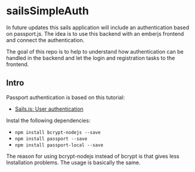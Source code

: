 # sailsSimpleAuth

In future updates this sails application will include an authentication based on
passport.js. The idea is to use this backend with an emberjs frontend and connect
the authentication.

The goal of this repo is to help to understand how authentication can be handled
in the backend and let the login and registration tasks to the frontend.


## Intro

Passport authentication is based on this tutorial:

* [Sails.js: User authentication](http://miscposts1.blogspot.com.es/2014/09/sailsjs-user-authentication.html)

Instal the following dependencies:

* `npm install bcrypt-nodejs --save`
* `npm install passport --save`
* `npm install passport-local --save`

The reason for using bcrypt-nodejs instead of bcrypt is that gives less Installation
problems. The usage is basically the same.
